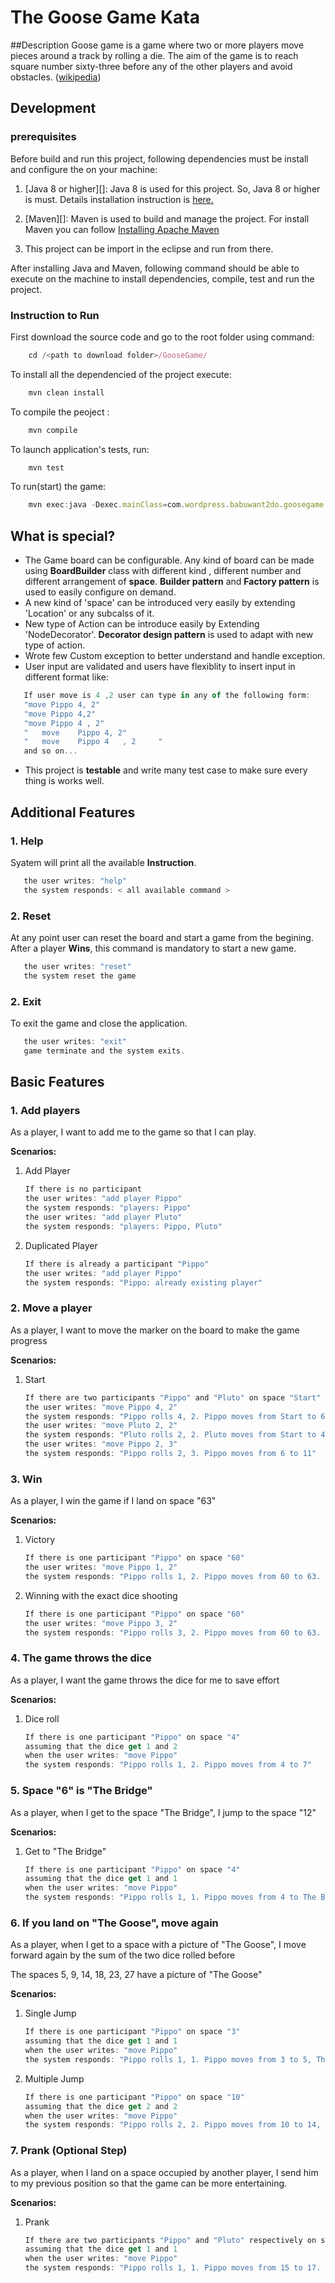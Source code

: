 


# The Goose Game Kata
##Description
Goose game is a game where two or more players move pieces around a track by rolling a die. The aim of the game is to reach square number sixty-three before any of the other players and avoid obstacles. ([wikipedia](https://en.wikipedia.org/wiki/Game_of_the_Goose))

## Development

### prerequisites
Before build and run this project, following dependencies must be install and configure the on your machine:

1. [Java 8 or higher][]: Java 8 is used for this project. So, Java 8 or higher is must. Details installation instruction is [here.](https://docs.oracle.com/javase/8/docs/technotes/guides/install/install_overview.html#A1097257)
2. [Maven][]: Maven is used to build and manage the project. For install Maven you can follow [Installing Apache Maven](https://maven.apache.org/install.html)

3. This project can be import in the eclipse and run from there.

After installing Java and Maven, following command should be able to execute on the machine to install dependencies, compile, test and run the project.

### Instruction to Run

First download the source code and go to the root folder using command:

```js
    cd /<path to download folder>/GooseGame/
```
To install all the dependencied of the project execute: 
```js
    mvn clean install
```
To compile the peoject :
```js 
    mvn compile
```
To launch application's tests, run:
```js
    mvn test
```
To run(start) the game:  
```js
    mvn exec:java -Dexec.mainClass=com.wordpress.babuwant2do.goosegame.App
```

## What is special?

- The Game board can be configurable. Any kind of board can be made using **BoardBuilder** class with different kind , different number and different arrangement of **space**. **Builder pattern** and **Factory pattern** is used to easily configure on demand.
- A new kind of 'space' can be introduced very easily by extending 'Location' or any subcalss of it. 
- New type of Action can be introduce easily by Extending 'NodeDecorator'. **Decorator design pattern** is used to adapt with new type of action.
- Wrote few Custom exception to better understand and handle exception.
- User input are validated and users have flexiblity to insert input in different format like:
```js
   If user move is 4 ,2 user can type in any of the following form: 
   "move Pippo 4, 2"
   "move Pippo 4,2"
   "move Pippo 4 , 2"
   "   move    Pippo 4, 2"
   "   move    Pippo 4   , 2     "
   and so on... 
   ```
- This project is **testable** and write many test case to make sure every thing is works well.



## Additional Features
### 1. Help
Syatem will print all the available **Instruction**.
```js
   the user writes: "help"
   the system responds: < all available command >
```

### 2. Reset
At any point user can reset the board and start a game from the begining. After a player **Wins**, this command is mandatory to start a new game. 

```js
   the user writes: "reset"
   the system reset the game
```


### 2. Exit
To exit the game and close the application. 

```js
   the user writes: "exit"
   game terminate and the system exits.
```


## Basic Features

### 1. Add players
As a player, I want to add me to the game so that I can play.

**Scenarios:**
1. Add Player
   ```js
   If there is no participant
   the user writes: "add player Pippo"
   the system responds: "players: Pippo"
   the user writes: "add player Pluto"
   the system responds: "players: Pippo, Pluto"
   ```

2. Duplicated Player
   ```js
   If there is already a participant "Pippo"
   the user writes: "add player Pippo"
   the system responds: "Pippo: already existing player"
   ```

### 2. Move a player
As a player, I want to move the marker on the board to make the game progress

**Scenarios:**
1. Start
   ```js
   If there are two participants "Pippo" and "Pluto" on space "Start"
   the user writes: "move Pippo 4, 2"
   the system responds: "Pippo rolls 4, 2. Pippo moves from Start to 6"
   the user writes: "move Pluto 2, 2"
   the system responds: "Pluto rolls 2, 2. Pluto moves from Start to 4"
   the user writes: "move Pippo 2, 3"
   the system responds: "Pippo rolls 2, 3. Pippo moves from 6 to 11"
   ```

### 3. Win
As a player, I win the game if I land on space "63"

**Scenarios:**
1. Victory
   ```js
   If there is one participant "Pippo" on space "60"
   the user writes: "move Pippo 1, 2"
   the system responds: "Pippo rolls 1, 2. Pippo moves from 60 to 63. Pippo Wins!!"
   ```

2. Winning with the exact dice shooting
   ```js
   If there is one participant "Pippo" on space "60"
   the user writes: "move Pippo 3, 2"
   the system responds: "Pippo rolls 3, 2. Pippo moves from 60 to 63. Pippo bounces! Pippo returns to 61"
   ```
### 4. The game throws the dice
As a player, I want the game throws the dice for me to save effort

**Scenarios:**
1. Dice roll
   ```js
   If there is one participant "Pippo" on space "4"
   assuming that the dice get 1 and 2
   when the user writes: "move Pippo"
   the system responds: "Pippo rolls 1, 2. Pippo moves from 4 to 7"
   ```

### 5. Space "6" is "The Bridge"
As a player, when I get to the space "The Bridge", I jump to the space "12"

**Scenarios:**
1. Get to "The Bridge"
   ```js
   If there is one participant "Pippo" on space "4"
   assuming that the dice get 1 and 1
   when the user writes: "move Pippo"
   the system responds: "Pippo rolls 1, 1. Pippo moves from 4 to The Bridge. Pippo jumps to 12"
   ```

### 6. If you land on "The Goose", move again
As a player, when I get to a space with a picture of "The Goose", I move forward again by the sum of the two dice rolled before

The spaces 5, 9, 14, 18, 23, 27 have a picture of "The Goose"

**Scenarios:**
1. Single Jump
   ```js
   If there is one participant "Pippo" on space "3"
   assuming that the dice get 1 and 1
   when the user writes: "move Pippo"
   the system responds: "Pippo rolls 1, 1. Pippo moves from 3 to 5, The Goose. Pippo moves again and goes to 7"
   ```

2. Multiple Jump
   ```js
   If there is one participant "Pippo" on space "10"
   assuming that the dice get 2 and 2
   when the user writes: "move Pippo"
   the system responds: "Pippo rolls 2, 2. Pippo moves from 10 to 14, The Goose. Pippo moves again and goes to 18, The Goose. Pippo moves again and goes to 22"
   ```

### 7. Prank (Optional Step)
As a player, when I land on a space occupied by another player, I send him to my previous position so that the game can be more entertaining.

**Scenarios:**
1. Prank
   ```js
   If there are two participants "Pippo" and "Pluto" respectively on spaces "15" and "17"
   assuming that the dice get 1 and 1
   when the user writes: "move Pippo"
   the system responds: "Pippo rolls 1, 1. Pippo moves from 15 to 17. On 17 there is Pluto, who returns to 15"
   ```

